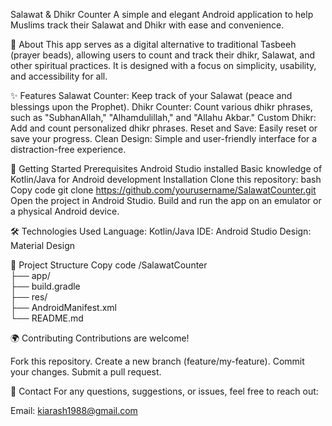 Salawat & Dhikr Counter
A simple and elegant Android application to help Muslims track their Salawat and Dhikr with ease and convenience.

📖 About
This app serves as a digital alternative to traditional Tasbeeh (prayer beads), allowing users to count and track their dhikr, Salawat, and other spiritual practices. It is designed with a focus on simplicity, usability, and accessibility for all.

✨ Features
Salawat Counter: Keep track of your Salawat (peace and blessings upon the Prophet).
Dhikr Counter: Count various dhikr phrases, such as "SubhanAllah," "Alhamdulillah," and "Allahu Akbar."
Custom Dhikr: Add and count personalized dhikr phrases.
Reset and Save: Easily reset or save your progress.
Clean Design: Simple and user-friendly interface for a distraction-free experience.

🚀 Getting Started
Prerequisites
Android Studio installed
Basic knowledge of Kotlin/Java for Android development
Installation
Clone this repository:
bash
Copy code
git clone https://github.com/yourusername/SalawatCounter.git  
Open the project in Android Studio.
Build and run the app on an emulator or a physical Android device.

🛠️ Technologies Used
Language: Kotlin/Java
IDE: Android Studio
Design: Material Design

📂 Project Structure
Copy code
/SalawatCounter  
  ├── app/  
  ├── build.gradle  
  ├── res/  
  ├── AndroidManifest.xml  
  └── README.md  
  
🌍 Contributing
Contributions are welcome!

Fork this repository.
Create a new branch (feature/my-feature).
Commit your changes.
Submit a pull request.

📧 Contact
For any questions, suggestions, or issues, feel free to reach out:

Email: kiarash1988@gmail.com
